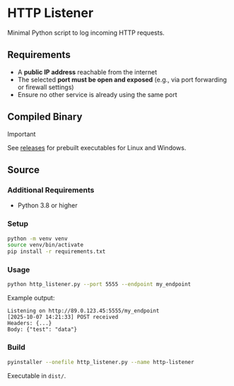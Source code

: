 # HTTP Listener

Minimal Python script to log incoming HTTP requests.

## Requirements

- A **public IP address** reachable from the internet
- The selected **port must be open and exposed** (e.g., via port forwarding or firewall settings)
- Ensure no other service is already using the same port

## Compiled Binary

> [!IMPORTANT]
> See [releases](https://github.com/alxweis/http-listener/releases) for prebuilt executables for Linux and Windows.

## Source

### Additional Requirements

- Python 3.8 or higher

### Setup
```bash
python -m venv venv
source venv/bin/activate
pip install -r requirements.txt
````

### Usage

```bash
python http_listener.py --port 5555 --endpoint my_endpoint
```

Example output:

```
Listening on http://89.0.123.45:5555/my_endpoint
[2025-10-07 14:21:33] POST received
Headers: {...}
Body: {"test": "data"}
```

### Build

```bash
pyinstaller --onefile http_listener.py --name http-listener
```

Executable in `dist/`.
